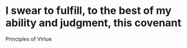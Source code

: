 

# I swear to fulfill, to the best of my ability and judgment, this covenant

Principles of Virtue


